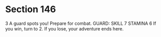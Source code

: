 # Section 146

3
A guard spots you! Prepare for combat.
GUARD: SKILL 7  STAMINA 6
If you win, turn to 2. If you lose, your adventure ends here.